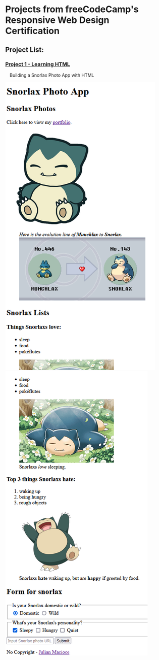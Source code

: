 # Projects from freeCodeCamp's Responsive Web Design Certification
## Project List:

### [Project 1 - Learning HTML](https://github.com/JMacioce/Responsive-Web-Design-Certification-Coursework/tree/main/Project%201%20Learning%20HTML%20Building%20Snorlax%20Photo%20App) <br>
&emsp;Building a Snorlax Photo App with HTML

![My Image](Images/Project1-1.png)
![My Image](Images/Project1-2.png)
